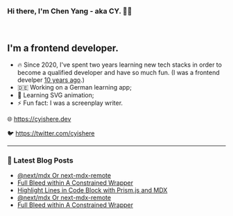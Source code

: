 ### Hi there, I'm Chen Yang - aka CY. 🖖🏻

<br />

## I'm a frontend developer.

- 🔥 Since 2020, I've spent two years learning new tech stacks in order to become a qualified developer and have so much fun. (I was a frontend develper [10 years ago](https://cyishere.dev/about).)
- 🇩🇪 Working on a German learning app;
- 💎 Learning SVG animation;
- ⚡ Fun fact: I was a screenplay writer.

🌐  https://cyishere.dev

🐦  https://twitter.com/cyishere

---

### 📕 Latest Blog Posts

- [@next/mdx Or next-mdx-remote](https://www.cyishere.dev/blog/next-mdx-or-next-mdx-remote)
- [Full Bleed within A Constrained Wrapper](https://www.cyishere.dev/blog/full-bleed-within-a-constrained-wrapperhttps://www.cyishere.dev/blog/full-bleed-within-a-constrained-wrapper)
- [Highlight Lines in Code Block with Prism.js and MDX](https://www.cyishere.dev/blog/highlight-lines-in-code-block-with-prismjs-and-mdx)
- [@next/mdx Or next-mdx-remote](https://www.cyishere.dev/blog/next-mdx-or-next-mdx-remote)
- [Full Bleed within A Constrained Wrapper](https://www.cyishere.dev/blog/full-bleed-within-a-constrained-wrapper)
